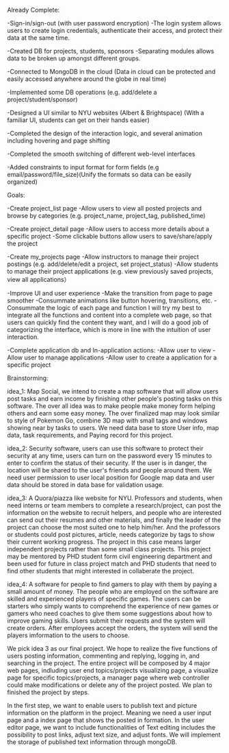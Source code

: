 Already Complete:

-Sign-in/sign-out (with user password encryption)
    -The login system allows users to create login credentials, authenticate their access, and protect their data at the same time.

-Created DB for projects, students, sponsors
    -Separating modules allows data to be broken up amongst different groups.

-Connected to MongoDB in the cloud (Data in cloud can be protected and easily accessed anywhere around the globe in real time)

-Implemented some DB operations (e.g. add/delete a project/student/sponsor)

-Designed a UI similar to NYU websites (Albert & Brightspace) (With a familiar UI, students can get on their hands easier)

-Completed the design of the interaction logic, and several animation including hovering and page shifting

-Completed the smooth switching of different web-level interfaces

-Added constraints to input format for form fields (e.g email/password/file_size)(Unify the formats so data can be easily organized)



Goals:

-Create project_list page
    -Allow users to view all posted projects and browse by categories (e.g. project_name, project_tag, published_time)

-Create project_detail page 
    -Allow users to access more details about a specific project
    -Some clickable buttons allow users to save/share/apply the project

-Create my_projects page
    -Allow instructors to manage their project postings (e.g. add/delete/edit a project, set project_status)
    -Allow students to manage their project applications (e.g. view previously saved projects, view all applications）

-Improve UI and user experience
    -Make the transition from page to page smoother
    -Consummate animations like button hovering, transitions, etc. 
    -Consummate the logic of each page and function 
    I will try my best to integrate all the functions and content into a complete web page, so that users can quickly find the content they want, and I will do a good job of categorizing the interface, which is more in line with the intuition of user interaction.

-Complete application db and In-application actions:
    -Allow user to view
    -Allow user to manage applications
    -Allow user to create a application for a specific project




Brainstorming:

idea_1:
Map Social, we intend to create a map software that will allow users post tasks and earn income by finishing other people's posting tasks on this software. The over all idea was to make people make money form helping others and earn some easy money. The over finalized map may look similar to style of Pokemon Go, combine 3D map with small tags and windows showing near by tasks to users. We need data base to store User info, map data, task requirements, and Paying record for this project. 

idea_2:
Security software, users can use this software to protect their security at any time, users can turn on the password every 15 minutes to enter to confirm the status of their security. If the user is in danger, the location will be shared to the user's friends and people around them. We need user permission to user local position for Google map data and user data should be stored in data base for validation usage.

idea_3: 
A Quora/piazza like website for NYU. Professors and students, when need interns or team members to complete a research/project, can post the information on the website to recruit helpers, and people who are interested can send out their resumes and other materials, and finally the leader of the project can choose the most suited one to help him/her. And the professors or students could post pictures, article, needs categorize by tags to show their current working progress. The project in this case means larger independent projects rather than some small class projects. This project may be mentored by PHD student form civil engineering department and been used for future in class project match
and PHD students that need to find other students that might interested in collaberate the project.

idea_4:
A software for people to find gamers to play with them by paying a small amount of money. The people who are employed on the software are skilled and experienced players of specific games. The users can be starters who simply wants to comprehend the experience of new games or gamers who need coaches to give them some suggestions about how to improve gaming skills. Users submit their requests and the system will create orders. After employees accept the orders, the system will send the players imformation to the users to choose.


We pick idea 3 as our final project. We hope to realize the five functions of users posting information, commenting and replying, logging in, and searching in the project. The entire project will be composed by 4 major web pages, indluding user end topics/projects visualizing page, a visualize page for specific topics/projects, a manager page where web controller could make modifications or delete any of the project posted. We plan to finished the project by steps. 

In the first step, we want to enable users to publish text and picture information on the platform in the project. Meaning we need a user input page and a index page that shows the posted in formation. In the user editor page, we want to include functionalities of Text editing includes the possibility to post links, adjust text size, and adjust fonts. We will implement the storage of published text information through mongoDB.
